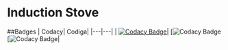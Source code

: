 # Induction Stove

##Badges
| Codacy| Codiga|
|---|---|
| [![Codacy Badge](https://app.codacy.com/project/badge/Grade/f313c376487d4d208870b2ac934477b8)](https://www.codacy.com/gh/RajeshwariNavalur/M2-EmbSys/dashboard?utm_source=github.com&amp;utm_medium=referral&amp;utm_content=RajeshwariNavalur/M2-EmbSys&amp;utm_campaign=Badge_Grade)|  [![Codacy Badge](https://api.codiga.io/project/31782/score/svg)  [![Codacy Badge](https://api.codiga.io/project/31782/status/svg)|
